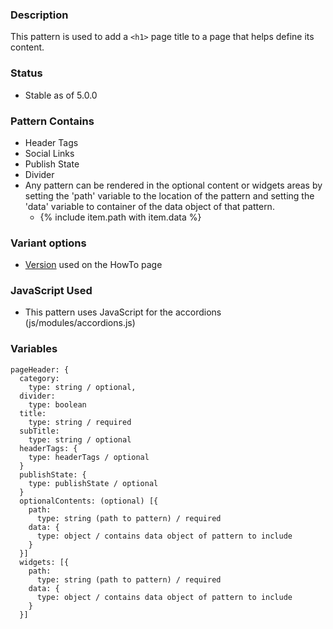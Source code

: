 ### Description
This pattern is used to add a `<h1>` page title to a page that helps define its content.

### Status
* Stable as of 5.0.0

### Pattern Contains
* Header Tags
* Social Links
* Publish State
* Divider
* Any pattern can be rendered in the optional content or widgets areas by setting the 'path' variable to the location of the pattern and setting the 'data' variable to container of the data object of that pattern.  
  * {% include item.path with item.data %}

### Variant options
* [Version](./?p=organisms-page-header-for-howto) used on the HowTo page 

### JavaScript Used
* This pattern uses JavaScript for the accordions (js/modules/accordions.js)

### Variables
~~~
pageHeader: {
  category: 
    type: string / optional,
  divider: 
    type: boolean
  title:
    type: string / required
  subTitle:
    type: string / optional
  headerTags: {
    type: headerTags / optional
  }
  publishState: {
    type: publishState / optional
  }
  optionalContents: (optional) [{
    path:
      type: string (path to pattern) / required
    data: {
      type: object / contains data object of pattern to include
    }
  }]
  widgets: [{
    path:
      type: string (path to pattern) / required
    data: {
      type: object / contains data object of pattern to include
    }
  }]
~~~
